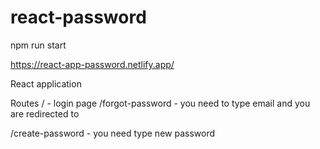# react-password

npm run start

https://react-app-password.netlify.app/

React application

Routes
/ - login page
/forgot-password - you need to type email and you are redirected to

/create-password - you need type new password
